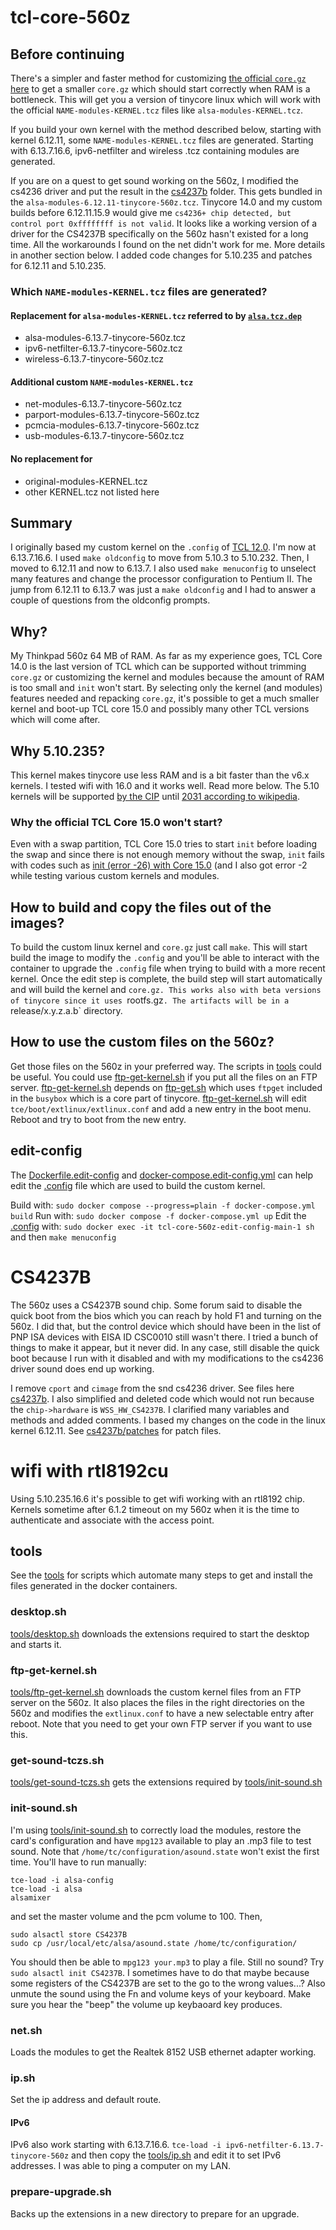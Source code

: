 # tcl-core-560z

## Before continuing
There's a simpler and faster method for customizing 
[the official `core.gz` here](https://forum.tinycorelinux.net/index.php/topic,27458.msg176935.html#msg176935)
to get a smaller `core.gz` which should start correctly when RAM is a bottleneck.
This will get you a version of tinycore linux which will work with the official
`NAME-modules-KERNEL.tcz` files like `alsa-modules-KERNEL.tcz`.

If you build your own kernel with the method described below, starting with kernel 6.12.11, some
`NAME-modules-KERNEL.tcz` files are generated. Starting with 6.13.7.16.6, ipv6-netfilter and wireless .tcz containing
modules are generated.

If you are on a quest to get sound working on the 560z, I modified the cs4236 driver and put the result in the
[cs4237b](./cs4237b/) folder. This gets bundled in the `alsa-modules-6.12.11-tinycore-560z.tcz`. Tinycore 14.0 and
my custom builds before 6.12.11.15.9 would give me `cs4236+ chip detected, but control port 0xffffffff is not valid`.
It looks like a working version of a driver for the CS4237B specifically on the 560z hasn't existed for a
long time. All the workarounds I found on the net didn't work for me. More details in another section below.
I added code changes for 5.10.235 and patches for 6.12.11 and 5.10.235.

### Which `NAME-modules-KERNEL.tcz` files are generated?
#### Replacement for `alsa-modules-KERNEL.tcz` referred to by [`alsa.tcz.dep`](http://tinycorelinux.net/15.x/x86/tcz/alsa.tcz.dep)
- alsa-modules-6.13.7-tinycore-560z.tcz
- ipv6-netfilter-6.13.7-tinycore-560z.tcz
- wireless-6.13.7-tinycore-560z.tcz
#### Additional custom `NAME-modules-KERNEL.tcz`
- net-modules-6.13.7-tinycore-560z.tcz
- parport-modules-6.13.7-tinycore-560z.tcz
- pcmcia-modules-6.13.7-tinycore-560z.tcz
- usb-modules-6.13.7-tinycore-560z.tcz
#### No replacement for
- original-modules-KERNEL.tcz
- other KERNEL.tcz not listed here

## Summary
I originally based my custom kernel on the `.config` of
[TCL 12.0](http://tinycorelinux.net/12.x/x86/release/src/kernel/config-5.10.3-tinycore).
I'm now at 6.13.7.16.6. I used `make oldconfig` to move from 5.10.3 to 5.10.232. Then, I moved to 6.12.11 and now to 6.13.7.
I also used `make menuconfig` to unselect many features and change the processor configuration to Pentium II.
The jump from 6.12.11 to 6.13.7 was just a `make oldconfig` and I had to answer a couple of questions from the
oldconfig prompts.

## Why?
My Thinkpad 560z 64 MB of RAM. As far as my experience goes, TCL Core 14.0 is the last version of TCL which can be
supported without trimming `core.gz` or customizing the kernel and modules because the amount of RAM is too small
and `init` won't start. By selecting only the kernel (and modules) features needed and repacking `core.gz`,
it's possible to get a much smaller kernel and boot-up TCL core 15.0 and possibly many other TCL versions
which will come after.

## Why 5.10.235?
This kernel makes tinycore use less RAM and is a bit faster than the v6.x kernels. I tested wifi with 16.0
and it works well. Read more below.
The 5.10 kernels will be supported [by the CIP](https://wiki.linuxfoundation.org/civilinfrastructureplatform/start)
until [2031 according to wikipedia](https://en.wikipedia.org/wiki/Linux_kernel_version_history).

### Why the official TCL Core 15.0 won't start?
Even with a swap partition, TCL Core 15.0 tries to start `init` before loading the swap and since there is 
not enough memory without the swap, `init` fails with codes such as 
[init (error -26) with Core 15.0](https://forum.tinycorelinux.net/index.php/topic,27458.0.html) (and I also
got error -2 while testing various custom kernels and modules.

## How to build and copy the files out of the images?
To build the custom linux kernel and `core.gz` just call `make`.
This will start build the image to modify the `.config` and you'll be able to interact with the container
to upgrade the `.config` file when trying to build with a more recent kernel. Once the edit step is complete,
the build step will start automatically and will build the kernel and `core.gz. This works also with beta
versions of tinycore since it uses `rootfs.gz`. The artifacts will be in a `release/x.y.z.a.b` directory.

## How to use the custom files on the 560z?
Get those files on the 560z in your preferred way. The scripts in [tools](./tools) could be useful.
You could use [ftp-get-kernel.sh](./tools/ftp-get-kernel.sh) if you put all the files on an FTP server.
[ftp-get-kernel.sh](./tools/ftp-get-kernel.sh) depends on [ftp-get.sh](./tools/ftp-get.sh)
which uses `ftpget` included in the `busybox` which is a core part of tinycore.
[ftp-get-kernel.sh](./tools/ftp-get-kernel.sh) will edit `tce/boot/extlinux/extlinux.conf`
and add a new entry in the boot menu. Reboot and try to boot from the new entry.

## edit-config
The [Dockerfile.edit-config](Dockerfile.edit-config) and
[docker-compose.edit-config.yml](docker-compose.edit-config.yml)
can help edit the [.config](.config) file which are used to build the custom kernel.

Build with: `sudo docker compose --progress=plain -f docker-compose.yml build`
Run with: `sudo docker compose -f docker-compose.yml up`
Edit the [.config](.config) with: `sudo docker exec -it tcl-core-560z-edit-config-main-1 sh`
and then `make menuconfig`

# CS4237B
The 560z uses a CS4237B sound chip. Some forum said to disable the quick boot from the
bios which you can reach by hold F1 and turning on the 560z. I did that, but the control
device which should have been in the list of PNP ISA devices with EISA ID CSC0010 still
wasn't there. I tried a bunch of things to make it appear, but it never did. In any case,
still disable the quick boot because I run with it disabled and with my modifications
to the cs4236 driver sound does end up working.

I remove `cport` and `cimage` from the snd cs4236 driver. See files here [cs4237b](./cs4237b/).
I also simplified and deleted code which would not run because the `chip->hardware` is
`WSS_HW_CS4237B`. I clarified many variables and methods and added comments. I based my changes
on the code in the linux kernel 6.12.11. See [cs4237b/patches](./cs4237b/patches/) for patch
files.

# wifi with rtl8192cu
Using 5.10.235.16.6 it's possible to get wifi working with an rtl8192 chip. Kernels
sometime after 6.1.2 timeout on my 560z when it is the time to authenticate and associate
with the access point.

## tools
See the [tools](./tools/) for scripts which automate many steps
to get and install the files generated in the docker containers.
### desktop.sh
[tools/desktop.sh](./tools/desktop.sh) downloads the extensions required to start the desktop and starts it.
### ftp-get-kernel.sh
[tools/ftp-get-kernel.sh](./tools/ftp-get-kernel.sh) downloads the custom kernel files from an FTP server on the 560z.
It also places the files in the right directories on the 560z and modifies the `extlinux.conf` to have a new selectable
entry after reboot.
Note that you need to get your own FTP server if you want to use this.
### get-sound-tczs.sh
[tools/get-sound-tczs.sh](./tools/get-sound-tczs.sh) gets the extensions required by [tools/init-sound.sh](./tools/init-sound.sh)
### init-sound.sh
I'm using [tools/init-sound.sh](./tools/init-sound.sh) to correctly load the modules, restore
the card's configuration and have `mpg123` available to play an .mp3 file to test sound.
Note that `/home/tc/configuration/asound.state` won't exist the first time.
You'll have to run manually:
```
tce-load -i alsa-config
tce-load -i alsa
alsamixer
```
and set the master volume and the pcm volume to 100. Then,
```
sudo alsactl store CS4237B
sudo cp /usr/local/etc/alsa/asound.state /home/tc/configuration/
```
You should then be able to `mpg123 your.mp3` to play a file.
Still no sound? Try `sudo alsactl init CS4237B`. I sometimes
have to do that maybe because some registers of the CS4237B are
set to the go to the wrong values...? Also unmute the sound
using the Fn and volume keys of your keyboard. Make sure you
hear the "beep" the volume up keybaoard key produces.
### net.sh
Loads the modules to get the Realtek 8152 USB ethernet adapter working.
### ip.sh
Set the ip address and default route.
#### IPv6
IPv6 also work starting with 6.13.7.16.6. `tce-load -i ipv6-netfilter-6.13.7-tinycore-560z` and then copy the
[tools/ip.sh](./tools/ip.sh) and edit it to set IPv6 addresses. I was able to ping a computer on my LAN.
### prepare-upgrade.sh
Backs up the extensions in a new directory to prepare for an upgrade.

